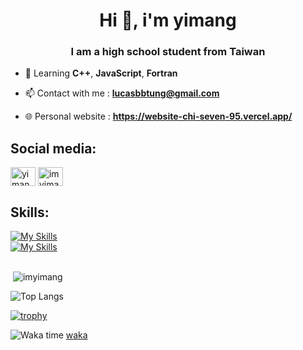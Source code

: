 
<h1 align="center">Hi 👋, i'm yimang</h1>
<h3 align="center">I am a high school student from Taiwan</h3>


- 🌱 Learning **C++**, **JavaScript**, **Fortran**

- 📫 Contact with me : **lucasbbtung@gmail.com**

- 🌐 Personal website : **https://website-chi-seven-95.vercel.app/**

## Social media:
<p align="left">
<a href="https://instagram.com/yimang__" target="blank"><img align="center" src="https://raw.githubusercontent.com/rahuldkjain/github-profile-readme-generator/master/src/images/icons/Social/instagram.svg" alt="yimang__" height="30" width="40" /></a>
<a href="https://twitter.com/imyimang" target="blank"><img align="center" src="https://raw.githubusercontent.com/rahuldkjain/github-profile-readme-generator/master/src/images/icons/Social/twitter.svg" alt="imyimang" height="30" width="40" /></a>
</p>

## Skills:
[![My Skills](https://skillicons.dev/icons?i=cs,cpp,py,fortran,html)](https://skillicons.dev)\
[![My Skills](https://skillicons.dev/icons?i=raspberrypi,ubuntu,cloudflare,vscode,discord)](https://skillicons.dev)

## 
<p>&nbsp;<img align="center" src="https://github-readme-stats.vercel.app/api?username=imyimang&show_icons=true&theme=dark&locale=en" alt="imyimang" /></p>

![Top Langs](https://github-readme-stats.vercel.app/api/top-langs/?username=imyimang&langs_count=20&theme=dark)

[![trophy](https://github-profile-trophy.vercel.app/?username=imyimang&theme=onedark)](https://github.com/ryo-ma/github-profile-trophy)

![Waka time](https://wakatime.com/share/@ae9549e9-981a-4760-b908-48d457840875/6ccb9d61-1e66-449f-bd54-8dfe7f78ba33.svg)
[waka](https://wakatime.com/share/@ae9549e9-981a-4760-b908-48d457840875/3e2b9246-4494-4a27-ad01-d3027c6e7ac3.svg)

<!--START_SECTION:waka-->
<!--END_SECTION:waka-->